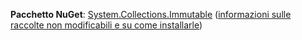 **Pacchetto NuGet**: [System.Collections.Immutable](http://go.microsoft.com/fwlink/?LinkId=318047) ([informazioni sulle raccolte non modificabili e su come installarle](/dotnet/api/system.collections.immutable#remarks))
